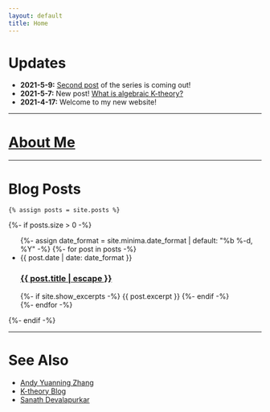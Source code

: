 ```yaml
---
layout: default
title: Home
---
```


<!-- Global site tag (gtag.js) - Google Analytics -->
<script async src="https://www.googletagmanager.com/gtag/js?id=UA-45385956-1">
</script>
<script>
  window.dataLayer = window.dataLayer || [];
    function gtag(){dataLayer.push(arguments);}
      gtag('js', new Date());
  gtag('config', 'UA-45385956-1');
  </script>

# Updates
* <b>2021-5-9:</b> [Second post](https://yc5-yc.github.io/2021/05/09/k-theory-ii.html) of the series is coming out!
* <b>2021-5-7:</b> New post! [What is algebraic K-theory?](https://yc5-yc.github.io/2021/05/07/k-theory-i.html)
* <b>2021-4-17:</b> Welcome to my new website!

---

# [About Me](/about)

---

# Blog Posts

<div class="home">



    {% assign posts = site.posts %}


  {%- if posts.size > 0 -%}
    <ul class="post-list">
      {%- assign date_format = site.minima.date_format | default: "%b %-d, %Y" -%}
      {%- for post in posts -%}
      <li>
        <span class="post-meta">{{ post.date | date: date_format }}</span>
        <h3>
          <a class="post-link" href="{{ post.url | relative_url }}">
            {{ post.title | escape }}
          </a>
        </h3>
        {%- if site.show_excerpts -%}
          {{ post.excerpt }}
        {%- endif -%}
      </li>
      {%- endfor -%}
    </ul>

    

  {%- endif -%}

</div>

---

# See Also

* [Andy Yuanning Zhang](https://math.wikinana.org/andy/start)
* [K-theory Blog](https://antieau.github.io/blog.html)
* [Sanath Devalapurkar](https://sanathdevalapurkar.github.io/blog/)

